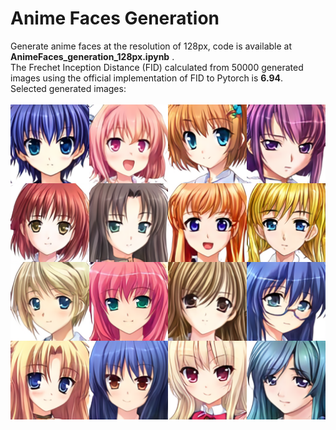 # Anime Faces Generation <br>
Generate anime faces at the resolution of 128px, code is available at **AnimeFaces_generation_128px.ipynb** . <br>
The Frechet Inception Distance (FID) calculated from 50000 generated images using the official implementation of FID to Pytorch is **6.94**. <br>
Selected generated images: <br>
<br>
![128px](generated%20images/128px.png)
